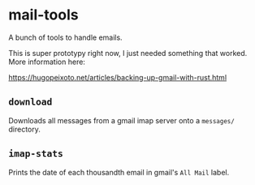 # mail-tools

A bunch of tools to handle emails.

This is super prototypy right now, I just needed something that worked. More
information here:

<https://hugopeixoto.net/articles/backing-up-gmail-with-rust.html>

## `download`

Downloads all messages from a gmail imap server onto a `messages/` directory.

## `imap-stats`

Prints the date of each thousandth email in gmail's `All Mail` label.
